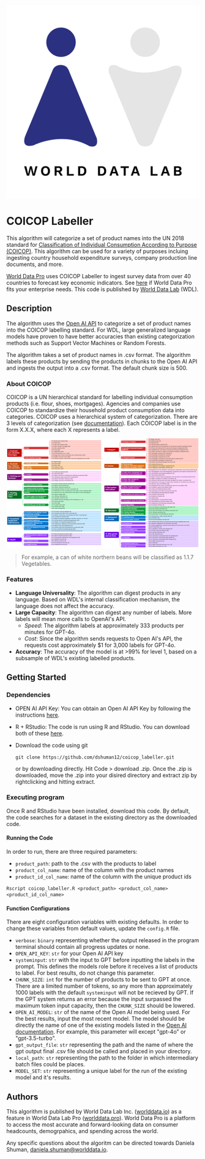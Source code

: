 ![wdl](images/wdl_square_logo.png)

# COICOP Labeller
This algorithm will categorize a set of product names into the UN 2018 standard for [Classification of Individual Consumption According to Purpose (COICOP)](https://unstats.un.org/unsd/classifications/Econ/Download/COICOP_2018_draft_publication.pdf). This algorithm can be used for a variety of purposes incluing ingesting country household expenditure surveys, company production line documents, and more. 

[World Data Pro](worlddata.pro) uses COICOP Labeller to ingest survey data from over 40 countries to forecast key economic indicators. See [here](worlddata.pro) if World Data Pro fits your enterprise needs. This code is published by [World Data Lab](worlddata.io) (WDL). 

## Description
The algorithm uses the [Open AI API](https://platform.openai.com/docs/overview) to categorize a set of product names into the COICOP labelling standard. For WDL, large generalized language models have proven to have better accuracies than existing categorization methods such as Support Vector Machines or Random Forests. 

The algorithm takes a set of product names in .csv format. The algorithm labels these products by sending the products in chunks to the Open AI API and ingests the output into a .csv format. The default chunk size is 500. 

### About COICOP
COICOP is a UN hierarchical standard for labelling individual consumption products (i.e. flour, shoes, mortgages). Agencies and companies use COICOP to standardize their household product consumption data into categories. 
COICOP uses a hierarchical system of categorization. There are 3 levels of categorization (see [documentation](https://unstats.un.org/unsd/classifications/Econ/Download/COICOP_2018_draft_publication.pdf)). Each COICOP label is in the form X.X.X, where each X represents a label. 

![wdl](images/coicop_tree.png)

> For example, a can of white northern beans will be classified as 1.1.7 Vegetables.  

### Features
- **Language Universality**: The algorithm can digest products in any language. Based on WDL's internal classification mechanism, the language does not affect the accuracy. 
- **Large Capacity**: The algorithm can digest any number of labels. More labels will mean more calls to OpenAI's API. 
    - *Speed*: The algorithm labels at approximately 333 products per minutes for GPT-4o. 
    - *Cost*: Since the algorithm sends requests to Open AI's API, the requests cost approximately $1 for 3,000 labels for GPT-4o. 
- **Accuracy**: The accuracy of the model is at >99% for level 1, based on a subsample of WDL's existing labelled products. 

## Getting Started

### Dependencies

- OPEN AI API Key: You can obtain an Open AI API Key by following the instructions [here](https://platform.openai.com/docs/overview). 
- R + RStudio: The code is run using R and RStudio. You can download both of these [here](https://posit.co/download/rstudio-desktop/). 
- Download the code using git

    ```
    git clone https://github.com/dshuman12/coicop_labeller.git
    ```
    or by downloading directly. Hit Code > download .zip. Once the .zip is downloaded, move the .zip into your disired directory and extract zip by rightclicking and hitting extract. 

### Executing program

Once R and RStudio have been installed, download this code. By default, the code searches for a dataset in the existing directory as the downloaded code. 

#### Running the Code

In order to run, there are three required parameters: 
- `product_path`: path to the .csv with the products to label
- `product_col_name`: name of the column with the product names
- `product_id_col_name`: name of the column with the unique product ids

```
Rscript coicop_labeller.R <product_path> <product_col_name> <product_id_col_name>
```

#### Function Configurations
There are eight configuration variables with existing defaults. In order to change these variables from default values, update the `config.R` file. 
- `verbose`: `binary` representing whether the output released in the program terminal should contain all progress updates or none. 
- `OPEN_API_KEY`: `str` for your Open AI API key 
-  `systeminput`: `str` with the input to GPT before inputting the labels in the prompt. This defines the models role before it receives a list of products to label. For best results, do not change this parameter. 
- `CHUNK_SIZE`: `int` for the number of products to be sent to GPT at once. There are a limited number of tokens, so any more than approximately 1000 labels with the default `systeminput` will not be recieved by GPT. If the GPT system returns an error because the input surpassed the maximum token input capacity, then the `CHUNK_SIZE` should be lowered. 
- `OPEN_AI_MODEL`: `str` of the name of the Open AI model being used. For the best results, input the most recent model. The model should be directly the name of one of the existing models listed in the [Open AI documentation](https://platform.openai.com/docs/models/). For example, this parameter will except "gpt-4o" or "gpt-3.5-turbo". 
- `gpt_output_file`: `str` representing the path and the name of where the gpt output final .csv file should be called and placed in your directory. 
- `local_path`: `str` representing the path to the folder in which intermediary batch files could be places. 
- `MODEL_SET`: `str` representing a unique label for the run of the existing model and it's results. 

## Authors
This algorithm is published by World Data Lab Inc. ([worlddata.io](https://worlddata.io/)) as a feature in World Data Lab Pro ([worlddata.pro](https://worlddata.pro/)). World Data Pro is a platform to access the most accurate and forward-looking data on consumer headcounts, demogrpahics, and spending across the world. 

Any specific questions about the algoritm can be directed towards Daniela Shuman, daniela.shuman@worlddata.io. 

